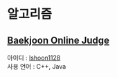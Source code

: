 # 알고리즘

## [Baekjoon Online Judge](https://www.acmicpc.net/)
아이디 : [lshoon1128](https://www.acmicpc.net/user/lshoon1128)
<br>
사용 언어 : C++, Java